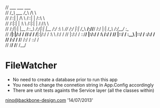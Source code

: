 //        ___                       ___           ___     
//       /\__\          ___        /\__\         /\  \    
//      /::|  |        /\  \      /::|  |       /::\  \   
//     /:|:|  |        \:\  \    /:|:|  |      /:/\:\  \  
//    /:/|:|  |__      /::\__\  /:/|:|  |__   /:/  \:\  \ 
//   /:/ |:| /\__\  __/:/\/__/ /:/ |:| /\__\ /:/__/ \:\__\
//   \/__|:|/:/  / /\/:/  /    \/__|:|/:/  / \:\  \ /:/  /
//       |:/:/  /  \::/__/         |:/:/  /   \:\  /:/  / 
//       |::/  /    \:\__\         |::/  /     \:\/:/  /  
//       /:/  /      \/__/         /:/  /       \::/  /   
//       \/__/                     \/__/         \/__/    

FileWatcher
===========
- No need to create a database prior to run this app
- You need to change the connetion string in App.Config accordingly 
- There are unit tests againts the Service layer (all the classes within)

nino@backbone-design.com  '14/07/2013'